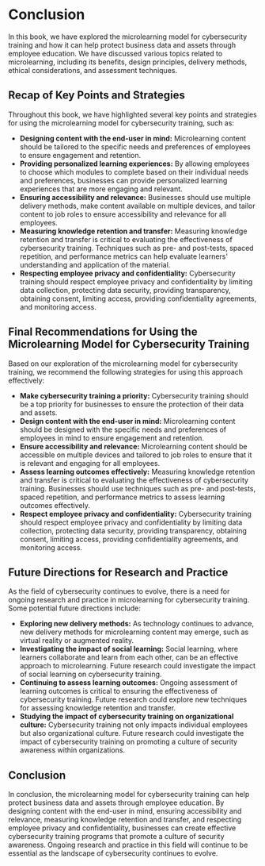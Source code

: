 # Conclusion

In this book, we have explored the microlearning model for cybersecurity training and how it can help protect business data and assets through employee education. We have discussed various topics related to microlearning, including its benefits, design principles, delivery methods, ethical considerations, and assessment techniques.

Recap of Key Points and Strategies
----------------------------------

Throughout this book, we have highlighted several key points and strategies for using the microlearning model for cybersecurity training, such as:

* **Designing content with the end-user in mind:** Microlearning content should be tailored to the specific needs and preferences of employees to ensure engagement and retention.
* **Providing personalized learning experiences:** By allowing employees to choose which modules to complete based on their individual needs and preferences, businesses can provide personalized learning experiences that are more engaging and relevant.
* **Ensuring accessibility and relevance:** Businesses should use multiple delivery methods, make content available on multiple devices, and tailor content to job roles to ensure accessibility and relevance for all employees.
* **Measuring knowledge retention and transfer:** Measuring knowledge retention and transfer is critical to evaluating the effectiveness of cybersecurity training. Techniques such as pre- and post-tests, spaced repetition, and performance metrics can help evaluate learners' understanding and application of the material.
* **Respecting employee privacy and confidentiality:** Cybersecurity training should respect employee privacy and confidentiality by limiting data collection, protecting data security, providing transparency, obtaining consent, limiting access, providing confidentiality agreements, and monitoring access.

Final Recommendations for Using the Microlearning Model for Cybersecurity Training
----------------------------------------------------------------------------------

Based on our exploration of the microlearning model for cybersecurity training, we recommend the following strategies for using this approach effectively:

* **Make cybersecurity training a priority:** Cybersecurity training should be a top priority for businesses to ensure the protection of their data and assets.
* **Design content with the end-user in mind:** Microlearning content should be designed with the specific needs and preferences of employees in mind to ensure engagement and retention.
* **Ensure accessibility and relevance:** Microlearning content should be accessible on multiple devices and tailored to job roles to ensure that it is relevant and engaging for all employees.
* **Assess learning outcomes effectively:** Measuring knowledge retention and transfer is critical to evaluating the effectiveness of cybersecurity training. Businesses should use techniques such as pre- and post-tests, spaced repetition, and performance metrics to assess learning outcomes effectively.
* **Respect employee privacy and confidentiality:** Cybersecurity training should respect employee privacy and confidentiality by limiting data collection, protecting data security, providing transparency, obtaining consent, limiting access, providing confidentiality agreements, and monitoring access.

Future Directions for Research and Practice
-------------------------------------------

As the field of cybersecurity continues to evolve, there is a need for ongoing research and practice in microlearning for cybersecurity training. Some potential future directions include:

* **Exploring new delivery methods:** As technology continues to advance, new delivery methods for microlearning content may emerge, such as virtual reality or augmented reality.
* **Investigating the impact of social learning:** Social learning, where learners collaborate and learn from each other, can be an effective approach to microlearning. Future research could investigate the impact of social learning on cybersecurity training.
* **Continuing to assess learning outcomes:** Ongoing assessment of learning outcomes is critical to ensuring the effectiveness of cybersecurity training. Future research could explore new techniques for assessing knowledge retention and transfer.
* **Studying the impact of cybersecurity training on organizational culture:** Cybersecurity training not only impacts individual employees but also organizational culture. Future research could investigate the impact of cybersecurity training on promoting a culture of security awareness within organizations.

Conclusion
----------

In conclusion, the microlearning model for cybersecurity training can help protect business data and assets through employee education. By designing content with the end-user in mind, ensuring accessibility and relevance, measuring knowledge retention and transfer, and respecting employee privacy and confidentiality, businesses can create effective cybersecurity training programs that promote a culture of security awareness. Ongoing research and practice in this field will continue to be essential as the landscape of cybersecurity continues to evolve.